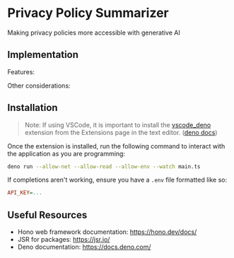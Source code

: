 # Privacy Policy Summarizer

Making privacy policies more accessible with generative AI

## Implementation

Features:

Other considerations:

## Installation

> Note: If using VSCode, it is important to install the
> [vscode_deno](https://marketplace.visualstudio.com/items?itemName=denoland.vscode-deno)
> extension from the Extensions page in the text editor.
> ([deno docs](https://docs.deno.com/runtime/reference/vscode/))

Once the extension is installed, run the following command to interact with the
application as you are programming:

```bash
deno run --allow-net --allow-read --allow-env --watch main.ts
```

If completions aren't working, ensure you have a `.env` file formatted like so:

```ini
API_KEY=...
```

## Useful Resources

- Hono web framework documentation: https://hono.dev/docs/
- JSR for packages: https://jsr.io/
- Deno documentation: https://docs.deno.com/
